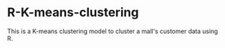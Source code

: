 # R-K-means-clustering
This is a K-means clustering model to cluster a mall's customer data using R.
